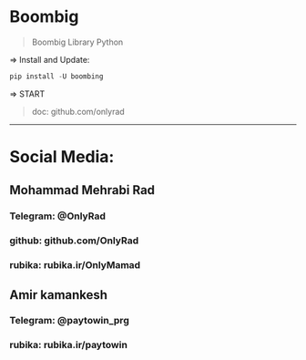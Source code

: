 # Boombig

> Boombig Library Python

=> Install and Update:

```python
pip install -U boombing
```

=> START

> doc: github.com/onlyrad

<hr>

# Social Media:
## Mohammad Mehrabi Rad
### Telegram: @OnlyRad <br>
### github: github.com/OnlyRad <br>
### rubika: rubika.ir/OnlyMamad <br>

## Amir kamankesh <br>
### Telegram: @paytowin_prg <br>
### rubika: rubika.ir/paytowin

